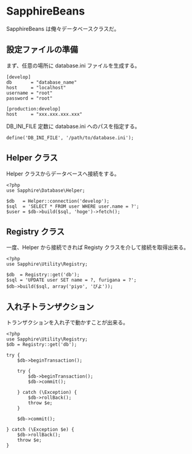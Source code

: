 SapphireBeans
==============
SapphireBeans は俺々データベースクラスだ。

## 設定ファイルの準備
まず、任意の場所に database.ini ファイルを生成する。

```
[develop]
db       = "database_name"
host     = "localhost"
username = "root"
password = "root"

[production:develop]
host     = "xxx.xxx.xxx.xxx"
```

DB_INI_FILE 定数に database.ini へのパスを指定する。

```
define('DB_INI_FILE', '/path/to/database.ini');
```

## Helper クラス
Helper クラスからデータベースへ接続をする。

```
<?php
use Sapphire\Database\Helper;

$db   = Helper::connection('develop');
$sql  = 'SELECT * FROM user WHERE user.name = ?';
$user = $db->build($sql, 'hoge')->fetch();
```


## Registry クラス
一度、Helper から接続できれば Registy クラスを介して接続を取得出来る。

```
<?php
use Sapphire\Utility\Registry;

$db  = Registry::get('db');
$sql = 'UPDATE user SET name = ?, furigana = ?';
$db->build($sql, array('piyo', 'ぴよ'));
```


## 入れ子トランザクション
トランザクションを入れ子で動かすことが出来る。

```
<?php
use Sapphire\Utility\Registry;
$db = Registry::get('db');

try {
	$db->beginTransaction();
	
	try {
		$db->beginTransaction();
		$db->commit();

	} catch (\Exception) {
		$db->rollBack();
		throw $e;
	}
	
	$db->commit();

} catch (\Exception $e) {
	$db->rollBack();
	throw $e;
}
```
